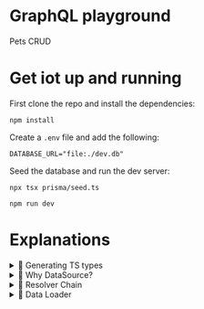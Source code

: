 # GraphQL playground

Pets CRUD

# Get iot up and running

First clone the repo and install the dependencies:

```
npm install
```

Create a `.env` file and add the following:

```
DATABASE_URL="file:./dev.db"
```

Seed the database and run the dev server:

```
npx tsx prisma/seed.ts

npm run dev
```

# Explanations

<details>
  <summary>🍿 Generating TS types</summary>

---

# Overview

Types are generated from the GraphQL schema using codegen as described here: [Generating TS types](https://www.apollographql.com/docs/apollo-server/workflow/generate-types)

The configuration file can be found at `./codegen.ts`.

# Type Mapping

Here's an example snippet from the configuration:

```js
config: {
    ...,
    mappers: {
      User: "../models#UserModel",
      Pet: "../models#PetModel",
    },
    useIndexSignature: true,
  }
```

Often, the schema from the database or API differs from the GraphQL schema, requiring mapping between the two types.

For instance, consider the `Pet` type in the GraphQL schema:

- **GraphQL Schema**: The `owner` field resolves to a `User` type.
- **Database**: The owner is referenced by a `userId`.

This discrepancy arises because the `Pet` type does not directly include a `userId` field but instead defines an `owner` field. This causes TypeScript type issues in resolvers.

To resolve this, define a `PetModel` type that matches the database structure and configure codegen to use that type instead.

</details>

<details>
  <summary>🍿 Why DataSource?</summary>

---

We can use `fetch` (REST API) or directly query the database in the resolver, so why use a `DataSource`?

Let's say our pets resolvers returns 100 pets then we need to make an additional 100 calls to get the owner info. And if they all have the same owner then we are sending 100 calls to fetch a single onwer.

😱 N+1 issue

```
{
  pets {
    # 1
    id
    owner {
      # N calls for N tracks
      username
    }
  }
}
```

To solve this issue, the datasource help handle caching, deduplication, and errors while resolving operations.

And because it's a common task to fetch data with REST, Apollo provides a dedicated `DataSource` class just for that: see [@apollo/datasource-rest](https://github.com/apollographql/datasource-rest)

Let's say we fetch users using REST API. Initially,it would stores the request's URL (e.g: `/users/id_1`) before making that request. Then it performs a request and stores the result along with the request's URL in its memoized cache.

If any resolver in the same context attemps the get the same user, it just returns a response from the cache, without making another request.

If we want to share the cached results between multiple context, need to pass the `cache` object to the REST datasource.

Example code:

```ts
const { url } = await startStandaloneServer(server, {
  context: async ({ req }) => {
    const token = getTokenFromRequest(req);
    // We'll take Apollo Server's cache
    // and pass it to each of our data sources
    const { cache } = server;

    return {
      dataSources: {
        moviesAPI: new MoviesAPI({ cache, token }),
        personalizationAPI: new PersonalizationAPI({ cache }),
      },
    };
  },
});
```

We can verify if the cache worked by trying to run the same query multiple times (using Apollo Studioa) and see how fast we got the response the second time.

In this project, we use the datasource pattern to fetch data from the database, but caching is not yet implemented!

- 📚 [Fetching from REST
  ](https://www.apollographql.com/docs/apollo-server/data/fetching-rest)
- 📚 [Lift-off II: Resolvers
  ](https://www.apollographql.com/tutorials/lift-off-part2/03-apollo-restdatasource)

</details>

<details>
  <summary>🍿 Resolver Chain</summary>

---

Suppose we want to include the owner for each pet. One approach is to first fetch all the pets and then map through each pet to fetch its owner

```ts
pets: async (_, _input, { dataSources }) => {
  const pets = await dataSources.pet.getPets();

  const petsWithOwner = pets.map((pet) => ({
    ...pet,
    owner: await dataSources.user.getPetOwner(pet.id),
  }));

  return pets;
};
```

However, there is a big issue in this approach. We do the mapping and retriving the user data even when the client query doesn't ask for the `onwer`field.

```
query {
  pets: {
    type
  }
}
```

Thus, instead of putting all the work in the `Query.pets`, we can create another resolver function for `Pet.owner` (see the implementation in `resolvers.ts`)

```ts
Pet: {
    async owner(pet, _, { dataSources }) {
      const owner = await dataSources.user.getPetOwner(pet.userId);

      return owner;
    },
  }
```

</details>

<details>
  <summary>🍿 Data Loader</summary>

---

Use-case: deduplicating and **batching object loads** from a data store. It provides a memoization cache, which avoids loading the same object multiple times during a single GraphQL request.

Suppose we need to fetch the owners of 5 pets, each identified by an owner ID. Notice that `userId-2` is duplicated:

```
[userId-1, userId-2, userId-2, userId-3, userId-4]
```

Previously, this required 5 separate requests to fetch the 5 users. With a dataloader, all 5 IDs are passed in, duplicates are removed, and a single batch request is made to fetch the users:

```
// 1 batch request, with duplicates removed
[userId-1, userId-2, userId-3, userId-4]
```

See the implementation in `src/datasources/user.ts`

The dataloader requires API support for batch requests.

📚 [Data loaders with TypeScript & Apollo Server](https://www.apollographql.com/tutorials/dataloaders-typescript)

</details>
